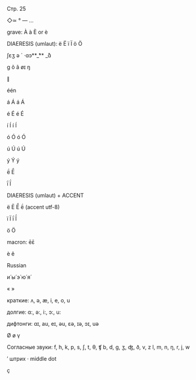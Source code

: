 Стр. 25

◇≃ ° — …

grave: À à È or è

DIAERESIS \(umlaut\): ë Ë ï Ï ö Ö

ʃɛʒ ə ´ ·ɑɔ**\_́** \_̄ɑ̃

ɡ õ ã øɪ ŋ

∥

één

  


á Á á Á

é É é É

í Í í Í

ó Ó ó Ó

ú Ú ú Ú

ý Ý ý

ë́ Ë́

ḯ Ḯ

  


DIAERESIS \(umlaut\) + ACCENT

ë Ë Ë́ ë́ \(accent utf-8\)

ï Ï ḯ Ḯ

ö Ö

macron: ēɛ̄

è ê

  


Russian

и́ ы́ э́ ю́ я́

  


« »

краткие: ʌ, ə, æ, i, e, o, u

долгие: ɑ:, ə:, i:, ɔ:, u:

дифтонги: ɑɪ, au, eɪ, əu, ɛə, ɪə, ɔɪ, uə

Ø ø γ

Согласные звуки: f, h, k, p, s, ʃ, t, θ, ʧ b, d, g, ʒ, ʤ, ð, v, z l, m, n, ŋ, r, j, w

′ штрих · middle dot

ç

  


